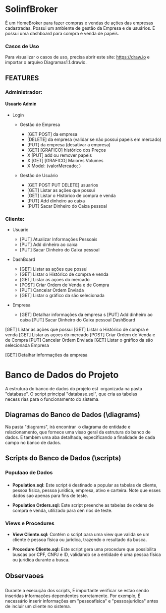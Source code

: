 # SolinfBroker
É um HomeBroker para fazer compras e vendas de ações das empresas cadastradas. Possui um ambiente de gestão da Empresa e de usuários. E possui uma dashboard para compra e venda de papeis.

### Casos de Uso
Para visualizar o casos de uso, precisa abrir este site: https://draw.io e importar o arquivo Diagramas1.1.drawio.


## FEATURES

 ### Administrador:

#### Usuario Admin

* Login
  * Gestão de Empresa
    * [GET POST] da empresa
    * [DELETE] da empresa (validar se não possui papeis em mercado)
    * [PUT] da empresa (desativar a empresa)
    * [GET] [GRAFICO] histórico dos Preços
    * X [PUT] add ou remover papeis
    * X [GET] [GRAFICO] Maiores Volumes
    * X Model: (valorMercado; )
  
  * Gestão de Usuário
    * [GET POST PUT DELETE] usuarios
    * [GET] Listar as ações que possui
    * [GET] Listar o Histórico de compra e venda
    * [PUT] Add dinheiro ao caixa
    * [PUT] Sacar Dinheiro do Caixa pessoal
	
### Cliente:
* Usuario
    * [PUT] Atualizar Informações Pessoais
    * [PUT] Add dinheiro ao caixa
    * [PUT] Sacar Dinheiro do Caixa pessoal
	
* DashBoard
    * [GET] Listar as ações que possui
    * [GET] Listar o Histórico de compra e venda
    * [GET] Listar as açoes do mercado
    * [POST] Criar Ordem de Venda e de Compra
    * [PUT] Cancelar Ordem Enviada
    * [GET] Listar o gráfico da são selecionada
    
* Empresa
    * [GET] Detalhar informações da empresa s
[PUT] Add dinheiro ao caixa
[PUT] Sacar Dinheiro do Caixa pessoal
DashBoard

[GET] Listar as ações que possui
[GET] Listar o Histórico de compra e venda
[GET] Listar as açoes do mercado
[POST] Criar Ordem de Venda e de Compra
[PUT] Cancelar Ordem Enviada
[GET] Listar o gráfico da são selecionada
Empresa

[GET] Detalhar informações da empresa

# Banco de Dados do Projeto

A estrutura do banco de dados do projeto est  organizada na pasta "database". O script principal "database.sql", que cria as tabelas necess rias para o funcionamento do sistema.

## Diagramas do Banco de Dados (\diagrams)

Na pasta "diagrams", irá encontrar  o diagrama de entidade e relacionamento, que fornece uma visao geral da estrutura do banco de dados. E também uma aba detalhada, especificando a finalidade de cada campo no banco de dados.

## Scripts do Banco de Dados (\scripts)

### Populaao de Dados

- **Population.sql:** Este script é destinado a popular as tabelas de cliente, pessoa física, pessoa jurídica, empresa, ativo e carteira. Note que esses dados sao apenas para fins de teste.

- **Population Orders.sql:** Este script preenche as tabelas de ordens de compra e venda, utilizado para cen rios de teste.

### Views e Procedures

- **View Cliente.sql:** Contém o script para uma view que valida se um cliente é pessoa física ou jurídica, trazendo o resultado da busca.

- **Procedure Cliente.sql:** Este script gera uma procedure que possibilita buscas por CPF, CNPJ e ID, validando se a entidade é uma pessoa física ou jurídica durante a busca.

## Observaoes

Durante a execução dos scripts, É importante verificar se estao sendo inseridas informações dependentes corretamente. Por exemplo, É necessário inserir informações em "pessoafisica" e "pessoajuridica" antes de incluir um cliente no sistema.
